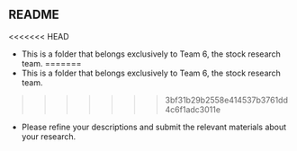 ## README



<<<<<<< HEAD
- This is a folder that belongs exclusively to Team 6, the stock research team. 
=======
- This is a folder that belongs exclusively to Team 6, the stock research team.
>>>>>>> 3bf31b29b2558e414537b3761dd4c6f1adc3011e
- Please refine your descriptions and submit the relevant materials about your research.